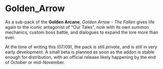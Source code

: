 # Golden_Arrow
As a sub-pack of the **Golden Arcane**, *Golden Arrow - The Fallen* gives life again to the iconic antagonist of
"Our Tales", now with its own summon mechanics, custom boss battle, and dialogues to expand the lore more than ever.

At the time of writing this (07/09), the pack is still *private*, and is still in very early development.
A small beta is planned as soon as the addon is stable enough for distribution, with an official release
likely happening by the end of October or mid-November.
